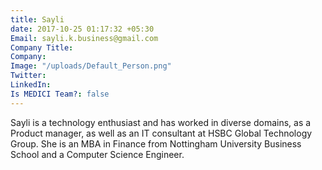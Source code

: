 ```yaml
---
title: Sayli
date: 2017-10-25 01:17:32 +05:30
Email: sayli.k.business@gmail.com
Company Title: 
Company: 
Image: "/uploads/Default_Person.png"
Twitter: 
LinkedIn: 
Is MEDICI Team?: false
---
```


Sayli is a technology enthusiast and has worked in diverse domains, as a Product manager, as well as an IT consultant at HSBC Global Technology Group. She is an MBA in Finance from Nottingham University Business School and a Computer Science Engineer.